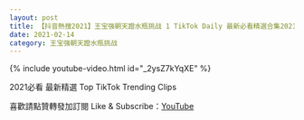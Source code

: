```yaml
---
layout: post
title: 【抖音熱搜2021】王宝强朝天蹬水瓶挑战 1 TikTok Daily 最新必看精選合集2021 02 14
date: 2021-02-14
category: 王宝强朝天蹬水瓶挑战
---
```


{% include youtube-video.html id="_2ysZ7kYqXE" %}

2021必看 最新精選 Top TikTok Trending Clips

喜歡請點贊轉發加訂閱 Like & Subscribe：[YouTube](https://www.youtube.com/channel/UCAoR7VcanIPd04uEq_GIylA/videos)

